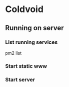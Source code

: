 # Coldvoid


## Running on server

### List running services

pm2 list

### Start static www

### Start server